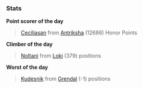 

### Stats

**Point scorer of the day**
>[Ceciliasan](/#/character/Antriksha/608527) from [Antriksha](/#/ranking/Antriksha)  (12686) Honor Points


**Climber of the day**
>[Noltani](/#/character/Loki/152244) from [Loki](/#/ranking/Loki)  (379) positions


**Worst of the day**
>[Kudesnik](/#/character/Grendal/2100) from [Grendal](/#/ranking/Grendal)  (-1) positions


